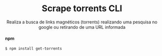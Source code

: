 <h1 align="center">Scrape torrents CLI</h1>

<p align="center">
  Realiza a busca de links magnéticos (torrents) realizando uma pesquisa no google ou retirando de uma URL informada
</p>

#### npm

```
$ npm install get-torrents
```
